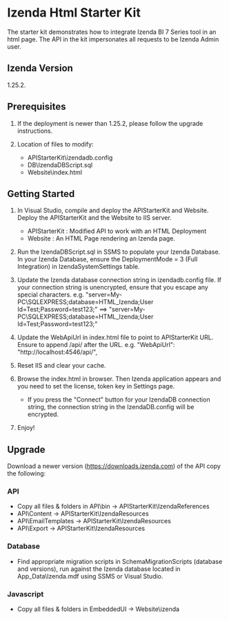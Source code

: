 # Izenda Html Starter Kit
The starter kit demonstrates how to integrate Izenda BI 7 Series tool in an html page. 
The API in the kit impersonates all requests to be Izenda Admin user.

## Izenda Version
1.25.2.

## Prerequisites

1. If the deployment is newer than 1.25.2, please follow the upgrade instructions.
   
2. Location of files to modify:   
   * APIStarterKit\izendadb.config
   * DB\IzendaDBScript.sql
   * Website\index.html
   
## Getting Started

1. In Visual Studio, compile and deploy the APIStarterKit and Website. Deploy the APIStarterKit and the Website to IIS server.
	* APIStarterKit : Modified API to work with an HTML Deployment
	* Website : An HTML Page rendering an Izenda page.

2. Run the IzendaDBScript.sql in SSMS to populate your Izenda Database. In your Izenda Database, ensure the DeploymentMode = 3 (Full Integration) in IzendaSystemSettings table.

4. Update the Izenda database connection string in izendadb.config file. If your connection string is unencrypted, ensure that you escape any special characters.
   e.g. "server=My-PC\SQLEXPRESS;database=HTML_Izenda;User Id=Test;Password=test123;"  ==> "server=My-PC\\SQLEXPRESS;database=HTML_Izenda;User Id=Test;Password=test123;"
 
5. Update the WebApiUrl in index.html file to point to APIStarterKit URL. Ensure to append /api/ after the URL.
   e.g. "WebApiUrl": "http://localhost:4546/api/",

6. Reset IIS and clear your cache.

7. Browse the index.html in browser. Then Izenda application appears and you need to set the license, token key in Settings page.
	* If you press the "Connect" button for your IzendaDB connection string, the connection string in the IzendaDB.config will be encrypted.

8. Enjoy!



## Upgrade
Download a newer version (https://downloads.izenda.com) of the API copy the following:

### API
* Copy all files & folders in API\bin -> APIStarterKit\IzendaReferences
* API\Content -> APIStarterKit\IzendaResources
* API\EmailTemplates -> APIStarterKit\IzendaResources
* API\Export -> APIStarterKit\IzendaResources

### Database
* Find appropriate migration scripts in SchemaMigrationScripts (database and versions), run against the Izenda database located in App_Data\Izenda.mdf using SSMS or Visual Studio.

### Javascript
* Copy all files & folders in EmbeddedUI -> Website\izenda
